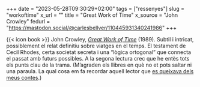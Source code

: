 +++
date = "2023-05-28T09:30:29+02:00"
tags = ["ressenyes"]
slug = "workoftime"
x_url = ""
title = "Great Work of Time"
x_source = "John Crowley"
fedurl = "https://mastodon.social/@carlesbellver/110445931340241986"
+++

{{< icon book >}} John Crowley, [*Great Work of Time*](https://en.wikipedia.org/wiki/Great_Work_of_Time) (1989). Subtil i intricat, possiblement el relat definitiu sobre viatges en el temps. El testament de Cecil Rhodes, certa societat secreta i una “lògica ortogonal” que connecta el passat amb futurs possibles. A la segona lectura crec que he entès tots els punts clau de la trama. (M’agraden els llibres en què no et pots saltar ni una paraula. La qual cosa em fa recordar aquell lector que [es queixava dels meus contes](/opinions/#2011.2).)

